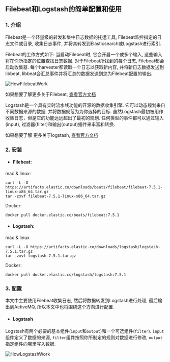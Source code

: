 ## Filebeat和Logstash的简单配置和使用

### 1. 介绍

Filebeat是一个轻量级的转发和集中日志数据的托运工具, Filebeat监控指定的日志文件或目录, 收集日志事件, 并将其转发到Elasticsearch或Logstash进行索引. 

Filebeat的工作方式如下: 当启动Filebeat时, 它会开启一个或多个输入, 这些输入将在你所指定的位置查找日志数据. 对于Filebeat所找到的每个日志, Filebeat都会启动收集器. 每个harvester都读取一个日志以获取新内容, 并将新日志数据发送到libbeat, libbeat会汇总事件并将汇总的数据发送到您为Filebeat配置的输出. 
   
![HowFilebeatWork](https://github.com/unknown-admin/document/blob/master/images/filebeat.png)
   
如果想要了解更多关于Filebeat, [查看官方文档](https://www.elastic.co/guide/en/beats/filebeat/current/index.html)
   
Logstash是一个具有实时流水线功能的开源的数据收集引擎. 它可以动态规划来自不同数据来源的数据, 并将数据规范为为你选择的目标. 虽然Logstash最初被用作收集日志，但是它的功能远远超出了最初的规划. 任何类型的事件都可以通过输入(input), 过滤器(filter)和输出(output)插件来丰富和转换. 
   
如果想要了解 更多关于logstash, [查看官方文档](https://www.elastic.co/guide/en/logstash/current/index.html)

### 2. 安装
- #### Filebeat:

mac & linux:
```shell script
curl -L -O https://artifacts.elastic.co/downloads/beats/filebeat/filebeat-7.5.1-linux-x86_64.tar.gz
tar -zxvf filebeat-7.5.1-linux-x86_64.tar.gz
```
Docker:
```shell script
docker pull docker.elastic.co/beats/filebeat:7.5.1
```
- #### Logstash:

mac & linux
```shell script
curl -L -O https://artifacts.elastic.co/downloads/logstash/logstash-7.5.1.tar.gz
tar -zxvf logstash-7.5.1.tar.gz
```
Docker:
```shell script
docker pull docker.elastic.co/logstash/logstash:7.5.1
```

### 3. 配置

本文中主要使用Filebeat收集日志, 然后将数据转发到Logstash进行处理, 最后输出到ActiveMQ, 所以本文中也将围绕这个方向进行配置.
- #### Logstash
Logstash有两个必要的基本组件(`input`和`output`)和一个可选组件(`filter`). `input`组件定义了数据的来源, `filter`组件按照你所制定的规则对数据进行修改, `output`指定组件向哪里写入数据.

![HowLogstashWork](https://github.com/unknown-admin/document/blob/master/images/basic_logstash_pipeline.png)





